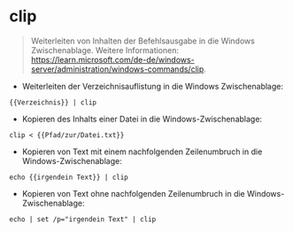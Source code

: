 # clip

> Weiterleiten von Inhalten der Befehlsausgabe in die Windows Zwischenablage.
> Weitere Informationen: <https://learn.microsoft.com/de-de/windows-server/administration/windows-commands/clip>.

- Weiterleiten der Verzeichnisauflistung in die Windows Zwischenablage:

`{{Verzeichnis}} | clip`

- Kopieren des Inhalts einer Datei in die Windows-Zwischenablage:

`clip < {{Pfad/zur/Datei.txt}}`

- Kopieren von Text mit einem nachfolgenden Zeilenumbruch in die Windows-Zwischenablage:

`echo {{irgendein Text}} | clip`

- Kopieren von Text ohne nachfolgenden Zeilenumbruch in die Windows-Zwischenablage:

`echo | set /p="irgendein Text" | clip`
